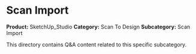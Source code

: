 # Scan Import

**Product:** SketchUp_Studio
**Category:** Scan To Design
**Subcategory:** Scan Import

This directory contains Q&A content related to this specific subcategory.
